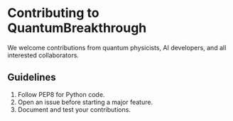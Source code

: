 # Contributing to QuantumBreakthrough

We welcome contributions from quantum physicists, AI developers, and all interested collaborators.

## Guidelines
1. Follow PEP8 for Python code.
2. Open an issue before starting a major feature.
3. Document and test your contributions.
